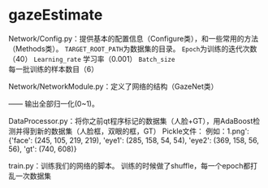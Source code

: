 # gazeEstimate

Network/Config.py：提供基本的配置信息（Configure类），和一些常用的方法（Methods类）。 
  `TARGET_ROOT_PATH`为数据集的目录。
  `Epoch`为训练的迭代次数（40）
  `Learning_rate` 学习率（0.001）
  `Batch_size` 每一批训练的样本数目（6）
  
 Network/NetworkModule.py：定义了网络的结构（GazeNet类）

  —— 输出全部归一化(0~1)。
 
 DataProcessor.py：将你之前qt程序标记的数据集（人脸+GT），用AdaBoost检测并得到新的数据集（人脸框，双眼的框，GT）
     Pickle文件：
     例如：1.png': {'face': (245, 105, 219, 219), 'eye1': (285, 158, 54, 54), 'eye2': (369, 158, 56, 56), 'gt': (740, 608)}


train.py：训练我们的网络的脚本。
训练的时候做了shuffle，每一个epoch都打乱一次数据集
     

 
 
